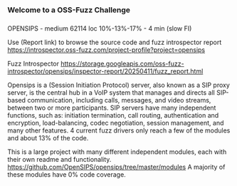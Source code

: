 ###
### Welcome to a OSS-Fuzz Challenge
###

OPENSIPS - medium 62114 loc 10%-13%-17% - 4 min (slow FI)

Use (Report link) to browse the source code and fuzz introspector report https://introspector.oss-fuzz.com/project-profile?project=opensips

Fuzz Introspector
https://storage.googleapis.com/oss-fuzz-introspector/opensips/inspector-report/20250411/fuzz_report.html

Opensips is a (Session Initiation Protocol) server, also known as a SIP proxy server, is the central hub in a VoIP system that manages and directs all SIP-based communication, including calls, messages, and video streams, between two or more participants.  SIP servers have many  independent functions, such as: initiation termination, call routing, authentication and encryption, load-balancing, codec negotiation, session management, and many other features.  4 current fuzz drivers only reach a few of the modules and about 13% of the code.

This is a large project with many different independent modules, each with their own readme and functionality. https://github.com/OpenSIPS/opensips/tree/master/modules   A majority of these modules have 0% code coverage.
